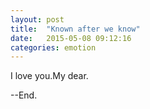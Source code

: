 ```yaml
---
layout: post
title:  "Known after we know"
date:   2015-05-08 09:12:16
categories: emotion
---
```

I love you.My dear.

--End.
